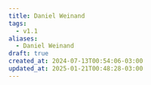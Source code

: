 ```yaml
---
title: Daniel Weinand
tags:
  - v1.1
aliases:
  - Daniel Weinand
draft: true
created_at: 2024-07-13T00:54:06-03:00
updated_at: 2025-01-21T00:48:28-03:00
---
```


